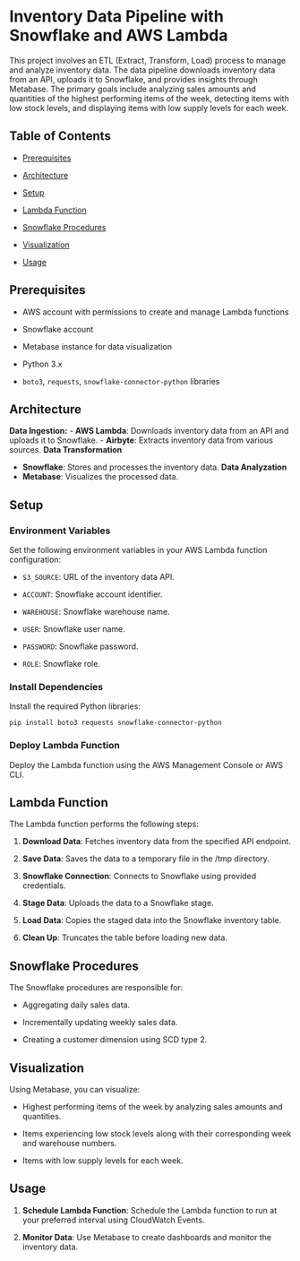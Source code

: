 # Inventory Data Pipeline with Snowflake and AWS Lambda

This project involves an ETL (Extract, Transform, Load) process to manage and analyze inventory data. The data pipeline downloads inventory data from an API, uploads it to Snowflake, and provides insights through Metabase. The primary goals include analyzing sales amounts and quantities of the highest performing items of the week, detecting items with low stock levels, and displaying items with low supply levels for each week.

## Table of Contents

- [Prerequisites](#prerequisites)

- [Architecture](#architecture)

- [Setup](#setup)

- [Lambda Function](#lambda-function)

- [Snowflake Procedures](#snowflake-procedures)

- [Visualization](#visualization)

- [Usage](#usage)


## Prerequisites

- AWS account with permissions to create and manage Lambda functions

- Snowflake account

- Metabase instance for data visualization

- Python 3.x

- `boto3`, `requests`, `snowflake-connector-python` libraries

## Architecture
**Data Ingestion:**
    - **AWS Lambda**: Downloads inventory data from an API and uploads it to Snowflake.
    - **Airbyte**: Extracts inventory data from various sources.
**Data Transformation**
- **Snowflake**: Stores and processes the inventory data.
**Data Analyzation**
- **Metabase**: Visualizes the processed data.

## Setup

### Environment Variables

Set the following environment variables in your AWS Lambda function configuration:

- `S3_SOURCE`: URL of the inventory data API.

- `ACCOUNT`: Snowflake account identifier.

- `WAREHOUSE`: Snowflake warehouse name.

- `USER`: Snowflake user name.

- `PASSWORD`: Snowflake password.

- `ROLE`: Snowflake role.

### Install Dependencies

Install the required Python libraries:

```pip install boto3 requests snowflake-connector-python```

### Deploy Lambda Function

Deploy the Lambda function using the AWS Management Console or AWS CLI.

Lambda Function
---------------

The Lambda function performs the following steps:

1.  **Download Data**: Fetches inventory data from the specified API endpoint.
    
2.  **Save Data**: Saves the data to a temporary file in the /tmp directory.
    
3.  **Snowflake Connection**: Connects to Snowflake using provided credentials.
    
4.  **Stage Data**: Uploads the data to a Snowflake stage.
    
5.  **Load Data**: Copies the staged data into the Snowflake inventory table.
    
6.  **Clean Up**: Truncates the table before loading new data.
    

Snowflake Procedures
--------------------

The Snowflake procedures are responsible for:

*   Aggregating daily sales data.
    
*   Incrementally updating weekly sales data.
    
*   Creating a customer dimension using SCD type 2.
    

Visualization
-------------

Using Metabase, you can visualize:

*   Highest performing items of the week by analyzing sales amounts and quantities.
    
*   Items experiencing low stock levels along with their corresponding week and warehouse numbers.
    
*   Items with low supply levels for each week.
    

Usage
-----

1.  **Schedule Lambda Function**: Schedule the Lambda function to run at your preferred interval using CloudWatch Events.
    
2.  **Monitor Data**: Use Metabase to create dashboards and monitor the inventory data.

